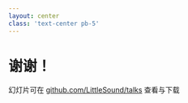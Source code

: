 ```yaml
---
layout: center
class: 'text-center pb-5'
---
```


# 谢谢！

幻灯片可在 [github.com/LittleSound/talks](https://github.com/LittleSound/talks) 查看与下载
